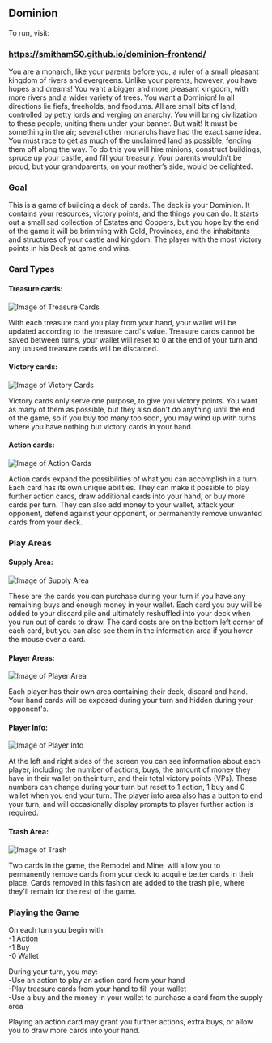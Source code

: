 ## Dominion

To run, visit:

### https://smitham50.github.io/dominion-frontend/

You are a monarch, like your parents before you, a ruler of a small pleasant kingdom of rivers and evergreens. Unlike your parents, however, you have hopes and dreams! You want a bigger and more pleasant kingdom, with more rivers and a wider variety of trees. You want a Dominion! In all directions lie fiefs, freeholds, and feodums. All are small bits of land, controlled by petty lords and verging on anarchy. You will bring civilization to these people, uniting them under your banner.
But wait! It must be something in the air; several other monarchs have had the exact same idea. You must race to get as much of the unclaimed land as possible, fending them off along the way. To do this you will hire minions, construct buildings, spruce up your castle, and fill your treasury. Your parents wouldn't be proud, but your grandparents, on your mother’s side, would be delighted.


### Goal

This is a game of building a deck of cards. The deck is your Dominion. It contains your resources, victory points, and the things you can do. It starts out a small sad collection of Estates and Coppers, but you hope by the end of the game it will be brimming with Gold, Provinces, and the inhabitants and structures of your castle and kingdom.
The player with the most victory points in his Deck at game end wins.

### Card Types

#### Treasure cards:
![Image of Treasure Cards](https://user-images.githubusercontent.com/48811326/64527112-13956100-d2d3-11e9-9dc5-e7a9b5970d80.png) <br>

With each treasure card you play from your hand, your wallet will be updated according to the treasure card's value. Treasure cards cannot be saved between turns, your wallet will reset to 0 at the end of your turn and any unused treasure cards will be discarded.

#### Victory cards:
![Image of Victory Cards](https://user-images.githubusercontent.com/48811326/64527146-29a32180-d2d3-11e9-8201-d87c95e3d0d2.png) <br>

Victory cards only serve one purpose, to give you victory points. You want as many of them as possible, but they also don't do anything until the end of the game, so if you buy too many too soon, you may wind up with turns where you have nothing but victory cards in your hand.

#### Action cards: 
![Image of Action Cards](https://user-images.githubusercontent.com/48811326/64531804-46912200-d2de-11e9-9f05-6a97a664a79b.png) <br>

Action cards expand the possibilities of what you can accomplish in a turn. Each card has its own unique abilities. They can make it possible to play further action cards, draw additional cards into your hand, or buy more cards per turn. They can also add money to your wallet, attack your opponent, defend against your opponent, or permanently remove unwanted cards from your deck.

### Play Areas
#### Supply Area:
![Image of Supply Area](https://user-images.githubusercontent.com/48811326/64527070-fcef0a00-d2d2-11e9-81b4-5486edf26eb2.png) <br>

These are the cards you can purchase during your turn if you have any remaining buys and enough money in your wallet. Each card you buy will be added to your discard pile and ultimately reshuffled into your deck when you run out of cards to draw. The card costs are on the bottom left corner of each card, but you can also see them in the information area if you hover the mouse over a card.

#### Player Areas:
![Image of Player Area](https://user-images.githubusercontent.com/48811326/64528490-a1268000-d2d6-11e9-9fa6-2f4a7bbc122b.png) <br>

Each player has their own area containing their deck, discard and hand. Your hand cards will be exposed during your turn and hidden during your opponent's.

#### Player Info:
![Image of Player Info](https://user-images.githubusercontent.com/48811326/64528564-c7e4b680-d2d6-11e9-8a1a-248df08c6c85.png) <br>

At the left and right sides of the screen you can see information about each player, including the number of actions, buys, the amount of money they have in their wallet on their turn, and their total victory points (VPs). These numbers can change during your turn but reset to 1 action, 1 buy and 0 wallet when you end your turn. The player info area also has a button to end your turn, and will occasionally display prompts to player further action is required.

#### Trash Area:
![Image of Trash](https://user-images.githubusercontent.com/48811326/64540539-616b9280-d2ee-11e9-9f71-d9b4fb8726e1.png) <br>

Two cards in the game, the Remodel and Mine, will allow you to permanently remove cards from your deck to acquire better cards in their place. Cards removed in this fashion are added to the trash pile, where they'll remain for the rest of the game.






### Playing the Game

On each turn you begin with: <br>
-1 Action <br>
-1 Buy <br>
-0 Wallet <br>

During your turn, you may: <br>
-Use an action to play an action card from your hand <br>
-Play treasure cards from your hand to fill your wallet <br>
-Use a buy and the money in your wallet to purchase a card from the supply area <br>

Playing an action card may grant you further actions, extra buys, or allow you to draw more cards into your hand.